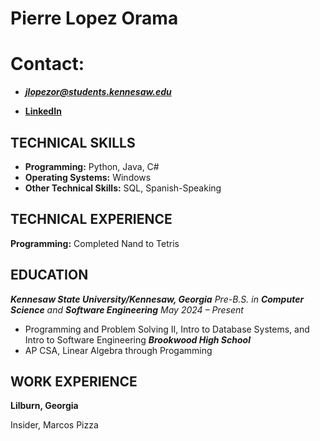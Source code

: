 # Pierre Lopez Orama


# Contact:
- _**jlopezor@students.kennesaw.edu**_

- **[LinkedIn](https://www.linkedin.com/in/jendry-pierre-lopez-orama-169419339/)**


## TECHNICAL SKILLS

- **Programming:** Python, Java, C#
- **Operating Systems:** Windows
- **Other Technical Skills:** SQL, Spanish-Speaking

## TECHNICAL EXPERIENCE

**Programming:** Completed Nand to Tetris

## EDUCATION

_**Kennesaw State University/Kennesaw, Georgia**_
_Pre-B.S. in **Computer Science** and **Software Engineering** May 2024 – Present_
- Programming and Problem Solving II, Intro to Database Systems, and Intro to Software Engineering
_**Brookwood High School**_
- AP CSA, Linear Algebra through Progamming

## WORK EXPERIENCE

**Lilburn, Georgia**

Insider, Marcos Pizza
